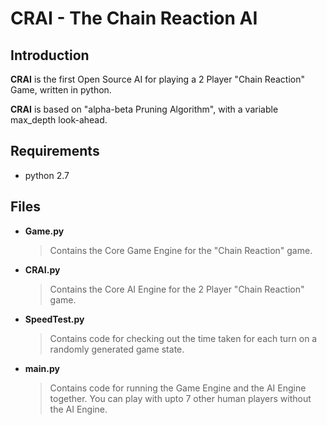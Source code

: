 # CRAI - The Chain Reaction AI
## Introduction
__CRAI__ is the first Open Source AI for playing a 2 Player "Chain Reaction" Game, written in python.

__CRAI__ is based on "alpha-beta Pruning Algorithm", with a variable max_depth look-ahead.

## Requirements
- python 2.7

## Files
* __Game.py__
    >Contains the Core Game Engine for the "Chain Reaction" game.
* __CRAI.py__
    >Contains the Core AI Engine for the 2 Player "Chain Reaction" game.
* __SpeedTest.py__
    >Contains code for checking out the time taken for each turn on a randomly generated game state.
* __main.py__
    >Contains code for running the Game Engine and the AI Engine together. You can play with upto 7 other human players without the AI Engine.
